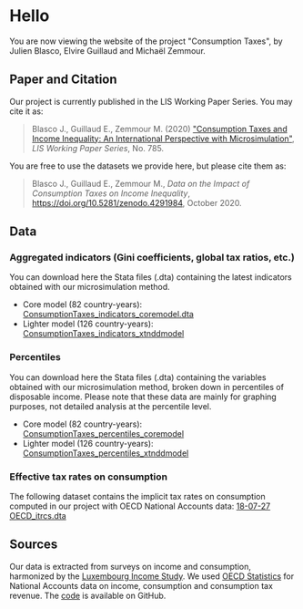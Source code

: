 # Hello

You are now viewing the website of the project "Consumption Taxes", by Julien Blasco, Elvire Guillaud and Michaël Zemmour.

## Paper and Citation
Our project is currently published in the LIS Working Paper Series. You may cite it as:
> Blasco J., Guillaud E., Zemmour M. (2020) ["Consumption Taxes and Income Inequality: An International Perspective with Microsimulation"](http://www.lisdatacenter.org/wps/liswps/785.pdf), _LIS Working Paper Series_, No. 785.

You are free to use the datasets we provide here, but please cite them as:
> Blasco J., Guillaud E., Zemmour M., _Data on the Impact of Consumption Taxes on Income Inequality_, https://doi.org/10.5281/zenodo.4291984, October 2020.


## Data
### Aggregated indicators (Gini coefficients, global tax ratios, etc.)
You can download here the Stata files (.dta) containing the latest indicators obtained with our microsimulation method.
- Core model (82 country-years): [ConsumptionTaxes_indicators_coremodel.dta](https://github.com/JulienBlasco/consumption-taxes/blob/master/DTA/ConsumptionTaxes_indicators_coremodel.dta?raw=true "ConsumptionTaxes_indicators_coremodel.dta")
- Lighter model (126 country-years): [ConsumptionTaxes_indicators_xtnddmodel](https://github.com/JulienBlasco/consumption-taxes/raw/master/DTA/ConsumptionTaxes_indicators_xtnddmodel.dta "ConsumptionTaxes_indicators_xtnddmodel")

### Percentiles
You can download here the Stata files (.dta) containing the variables obtained with our microsimulation method, broken down in percentiles of disposable income. Please note that these data are mainly for graphing purposes, not detailed analysis at the percentile level.
- Core model (82 country-years): [ConsumptionTaxes_percentiles_coremodel](https://github.com/JulienBlasco/consumption-taxes/raw/master/DTA/ConsumptionTaxes_percentiles_coremodel.dta "ConsumptionTaxes_percentiles_coremodel")
- Lighter model (126 country-years): [ConsumptionTaxes_percentiles_xtnddmodel](https://github.com/JulienBlasco/consumption-taxes/raw/master/DTA/ConsumptionTaxes_percentiles_xtnddmodel.dta "ConsumptionTaxes_percentiles_xtnddmodel")

### Effective tax rates on consumption
The following dataset contains the implicit tax rates on consumption computed in our project with OECD National Accounts data: [18-07-27 OECD_itrcs.dta](https://github.com/JulienBlasco/consumption-taxes/raw/master/Itrcs%20scalings/Implicit%20tax%20rates/DTA/18-07-27%20OECD_itrcs.dta)

## Sources

Our data is extracted from surveys on income and consumption, harmonized by the [Luxembourg Income Study](https://www.lisdatacenter.org). We used [OECD Statistics](https://stats.oecd.org) for National Accounts data on income, consumption and consumption tax revenue. The [code](https://github.com/JulienBlasco/consumption-taxes) is available on GitHub.
